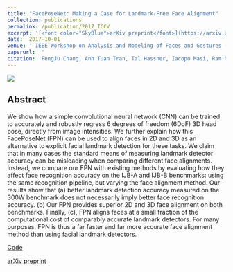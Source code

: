 ```yaml
---
title: "FacePoseNet: Making a Case for Landmark-Free Face Alignment"
collection: publications
permalink: /publication/2017_ICCV
excerpt: '[<font color="SkyBlue">arXiv preprint</font>](https://arxiv.org/pdf/1708.07517.pdf)'
date:  2017-10-01
venue: ' IEEE Workshop on Analysis and Modeling of Faces and Gestures (AMFG), at the IEEE Int. Conf. on Computer Vision (ICCV), Venice, Italy'
paperurl: ''
citation: 'FengJu Chang, Anh Tuan Tran, Tal Hassner, Iacopo Masi, Ram Nevatia, Gerard Medioni. (2017). &quot;FacePoseNet: Making a Case for Landmark-Free Face Alignment.&quot; <i> IEEE Workshop on Analysis and Modeling of Faces and Gestures (AMFG), at the IEEE Int. Conf. on Computer Vision (ICCV), Venice, Italy</i>.'
---
```


<img src='https://osnathassner.github.io/talhassner/images/FacePoseNet - Icon.jpg'> 

Abstract
------
We show how a simple convolutional neural network (CNN) can be trained to accurately and robustly regress 6 degrees of freedom (6DoF) 3D head pose, directly from image intensities. We further explain how this FacePoseNet (FPN) can be used to align faces in 2D and 3D as an alternative to explicit facial landmark detection for these tasks. We claim that in many cases the standard means of measuring landmark detector accuracy can be misleading when comparing different face alignments. Instead, we compare our FPN with existing methods by evaluating how they affect face recognition accuracy on the IJB-A and IJB-B benchmarks: using the same recognition pipeline, but varying the face alignment method. Our results show that (a) better landmark detection accuracy measured on the 300W benchmark does not necessarily imply better face recognition accuracy. (b) Our FPN provides superior 2D and 3D face alignment on both benchmarks. Finally, (c), FPN aligns faces at a small fraction of the computational cost of comparably accurate landmark detectors. For many purposes, FPN is thus a far faster and far more accurate face alignment method than using facial landmark detectors.


[Code](https://github.com/fengju514/Face-Pose-Net)

[arXiv preprint](https://arxiv.org/pdf/1708.07517.pdf)
